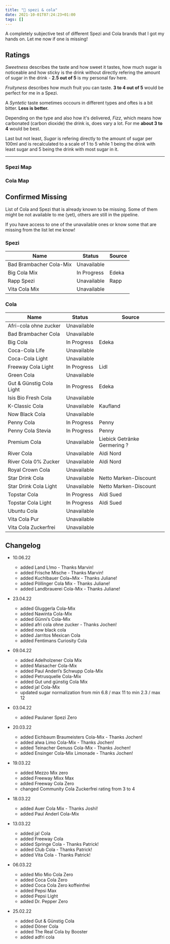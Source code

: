```yaml
---
title: "🥤 spezi & cola"
date: 2021-10-01T07:24:23+01:00
tags: []
---
```

A completely subjective test of different Spezi and Cola brands that I got my hands on. Let me now if one is missing!

## Ratings

*Sweetness* describes the taste and how sweet it tastes, how much sugar is noticeable and how sticky is the drink without directly refering the amount of sugar in the drink - **2.5 out of 5** is my personal fav here.

*Fruityness* describes how much fruit you can taste. **3 to 4 out of 5** would be perfect for me in a Spezi.

A *Syntetic* taste sometimes occours in different types and oftes is a bit bitter. **Less is better.**

Depending on the type and also how it's delivered, *Fizz*, which means how carbonated (carbon dioxide) the drink is, does vary a lot. For me **about 3 to 4** would be best.

Last but not least, *Sugar* is refering directly to the amount of sugar per 100ml and is recalculated to a scale of 1 to 5 while 1 being the drink with least sugar and 5 being the drink with most sugar in it.

---
### Spezi Map

<div class="flourish-embed flourish-radar" data-src="visualisation/8493603"><script src="https://public.flourish.studio/resources/embed.js"></script></div>

### Cola Map

<div class="flourish-embed flourish-radar" data-src="visualisation/8550283"><script src="https://public.flourish.studio/resources/embed.js"></script></div>

## Confirmed Missing

List of Cola and Spezi that is already known to be missing. Some of them might be not available to me (yet), others are still in the pipeline.

If you have access to one of the unavailable ones or know some that are missing from the list let me know!

### Spezi

| Name                    | Status      | Source |
| ----------------------- | ----------- | ------ |
| Bad Brambacher Cola-Mix | Unavailable |
| Big Cola Mix            | In Progress | Edeka  |
| Rapp Spezi              | Unavailable | Rapp   |
| Vita Cola Mix           | Unavailable |

### Cola

| Name                            | Status      | Source                       |
| ------------------------------- | ----------- | ---------------------------- |
| Afri-cola ohne zucker           | Unavailable |
| Bad Brambacher Cola             | Unavailable |
| Big Cola                        | In Progress | Edeka                        |
| Coca-Cola Life                  | Unavailable |
| Coca-Cola Light                 | Unavailable |
| Freeway Cola Light              | In Progress | Lidl                         |
| Green Cola                      | Unavailable |
| Gut & Günstig Cola Light        | In Progress | Edeka                        |
| Isis Bio Fresh Cola             | Unavailable |
| K-Classic Cola                  | Unavailable | Kaufland                     |
| Now Black Cola                  | Unavailable |
| Penny Cola                      | In Progress | Penny                        |
| Penny Cola Stevia               | In Progress | Penny                        |
| Premium Cola                    | Unavailable | Liebick Getränke Germering ? |
| River Cola                      | Unavailable | Aldi Nord                    |
| River Cola 0% Zucker            | Unavailable | Aldi Nord                    |
| Royal Crown Cola                | Unavailable |
| Star Drink Cola                 | Unavailable | Netto Marken-Discount        |
| Star Drink Cola Light           | Unavailable | Netto Marken-Discount        |
| Topstar Cola                    | In Progress | Aldi Sued                    |
| Topstar Cola Light              | In Progress | Aldi Sued                    |
| Ubuntu Cola                     | Unavailable |
| Vita Cola Pur                   | Unavailable |
| Vita Cola Zuckerfrei            | Unavailable |

## Changelog

- 10.06.22
  - added Land L!mo - Thanks Marvin!
  - added Frische Mische - Thanks Marvin!
  - added Kuchlbauer Cola~Mix - Thanks Juliane!
  - added Pöllinger Cola Mix - Thanks Juliane!
  - added Landbrauerei Cola-Mix - Thanks Juliane!
- 23.04.22
  - added Gluggerla Cola-Mix
  - added Nawinta Cola-Mix
  - added Günni’s Cola-Mix
  - added afri cola ohne zucker - Thanks Jochen!
  - added now black cola
  - added Jarritos Mexican Cola
  - added Fentimans Curiosity Cola
- 09.04.22
  - added Adelholzener Cola Mix
  - added Maisacher Cola-Mix
  - added Paul Anderl’s Schwupp Cola-Mix
  - added Petrusquelle Cola-Mix
  - added Gut und günstig Cola Mix
  - added ja! Cola-Mix
  - updated sugar normalization from min 6.8 / max 11 to min 2.3 / max 12
- 03.04.22
  - added Paulaner Spezi Zero
- 20.03.22
  - added Eichbaum Braumeisters Cola-Mix - Thanks Jochen!
  - added alwa Limo Cola-Mix - Thanks Jochen!
  - added Teinacher Genuss Cola-Mix - Thanks Jochen!
  - added Ensinger Cola-Mix Limonade - Thanks Jochen!
- 19.03.22
  - added Mezzo Mix zero
  - added Freeway Mixx Max
  - added Freeway Cola Zero
  - changed Community Cola Zuckerfrei rating from 3 to 4
- 18.03.22
  - added Auer Cola Mix - Thanks Joshi!
  - added Paul Anderl Cola-Mix
- 13.03.22
  - added ja! Cola
  - added Freeway Cola
  - added Springe Cola - Thanks Patrick!
  - added Club Cola - Thanks Patrick!
  - added Vita Cola - Thanks Patrick!

- 06.03.22
  - added Mio Mio Cola Zero
  - added Coca Cola Zero
  - added Coca Cola Zero koffeinfrei
  - added Pepsi Max
  - added Pepsi Light
  - added Dr. Pepper Zero

- 25.02.22
  - added Gut & Günstig Cola
  - added Döner Cola
  - added The Real Cola by Booster
  - added adfri cola
